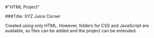 #"HTML Project"

###Title: XYZ Juice Corner

Created using only HTML. However, folders for CSS and JavaScript are available, so files can be added and the project can be extended.
